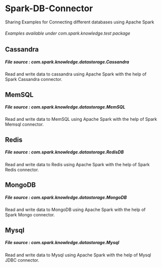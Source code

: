 # Spark-DB-Connector

Sharing Examples for Connecting different databases using Apache Spark

###### Examples available under com.spark.knowledge.test package

## Cassandra
##### File source : com.spark.knowledge.datastorage.Cassandra

Read and write data to cassandra using Apache Spark with the help of Spark Cassandra connector.

## MemSQL
##### File source : com.spark.knowledge.datastorage.MemSQL

Read and write data to MemSQL using Apache Spark with the help of Spark Memsql connector.

## Redis
##### File source : com.spark.knowledge.datastorage.RedisDB

Read and write data to Redis using Apache Spark with the help of Spark Redis connector.

## MongoDB
##### File source : com.spark.knowledge.datastorage.MongoDB

Read and write data to MongoDB using Apache Spark with the help of Spark Mongo connector.


## Mysql
##### File source : com.spark.knowledge.datastorage.Mysql

Read and write data to Mysql using Apache Spark with the help of Mysql JDBC connector.

